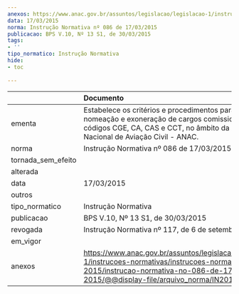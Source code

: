 ```yaml
---
anexos: https://www.anac.gov.br/assuntos/legislacao/legislacao-1/instrucoes-normativas/instrucoes-normativas-2015/instrucao-normativa-no-086-de-17-03-2015/@@display-file/arquivo_norma/IN2015-0086.pdf
data: 17/03/2015
norma: Instrução Normativa nº 086 de 17/03/2015
publicacao: BPS V.10, Nº 13 S1, de 30/03/2015
tags:
- ''
tipo_normatico: Instrução Normativa
hide: 
- toc 
 
---
```


|                    | Documento                                                                                                                                                                                       |
|:-------------------|:------------------------------------------------------------------------------------------------------------------------------------------------------------------------------------------------|
| ementa             | Estabelece os critérios e procedimentos para a nomeação e exoneração de cargos comissionados, códigos CGE, CA, CAS e CCT, no âmbito da Agência Nacional de Aviação Civil - ANAC.                |
| norma              | Instrução Normativa nº 086 de 17/03/2015                                                                                                                                                        |
| tornada_sem_efeito |                                                                                                                                                                                                 |
| alterada           |                                                                                                                                                                                                 |
| data               | 17/03/2015                                                                                                                                                                                      |
| outros             |                                                                                                                                                                                                 |
| tipo_normatico     | Instrução Normativa                                                                                                                                                                             |
| publicacao         | BPS V.10, Nº 13 S1, de 30/03/2015                                                                                                                                                               |
| revogada           | Instrução Normativa nº 117, de 6 de setembro de 2017.                                                                                                                                           |
| em_vigor           |                                                                                                                                                                                                 |
| anexos             | https://www.anac.gov.br/assuntos/legislacao/legislacao-1/instrucoes-normativas/instrucoes-normativas-2015/instrucao-normativa-no-086-de-17-03-2015/@@display-file/arquivo_norma/IN2015-0086.pdf |